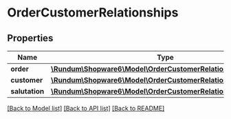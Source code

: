 # OrderCustomerRelationships

## Properties
Name | Type | Description | Notes
------------ | ------------- | ------------- | -------------
**order** | [**\Rundum\Shopware6\Model\OrderCustomerRelationshipsOrder**](OrderCustomerRelationshipsOrder.md) |  | [optional] 
**customer** | [**\Rundum\Shopware6\Model\OrderCustomerRelationshipsCustomer**](OrderCustomerRelationshipsCustomer.md) |  | [optional] 
**salutation** | [**\Rundum\Shopware6\Model\OrderCustomerRelationshipsSalutation**](OrderCustomerRelationshipsSalutation.md) |  | [optional] 

[[Back to Model list]](../../README.md#documentation-for-models) [[Back to API list]](../../README.md#documentation-for-api-endpoints) [[Back to README]](../../README.md)

